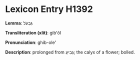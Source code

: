 # Lexicon Entry H1392

**Lemma**: גִּבְעֹל

**Transliteration (xlit)**: gibʻôl

**Pronunciation**: ghib-ole'

**Description**:
prolonged from גְּבִיעַ; the calyx of a flower; bolled.
